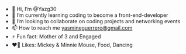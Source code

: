 - 👋 Hi, I’m @Yazg30
- 🌱 I’m currently learning coding to become a front-end-developer
- 💞️ I’m looking to collaborate on coding projects and networking events
- 📫 How to reach me yasmineguerrero@gmail.com
- ⚡ Fun fact: Mother of 3 and Engaged
- ❤💖 Likes: Mickey & Minnie Mouse, Food, Dancing

<!---
Yazg30/Yazg30 is a ✨ special ✨ repository because its `README.md` (this file) appears on your GitHub profile.
You can click the Preview link to take a look at your changes.
--->
